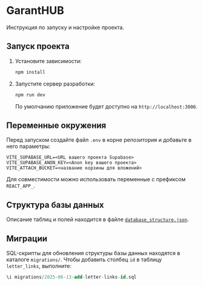 # GarantHUB

Инструкция по запуску и настройке проекта.

## Запуск проекта

1. Установите зависимости:
   ```bash
   npm install
   ```
2. Запустите сервер разработки:
   ```bash
   npm run dev
   ```
   По умолчанию приложение будет доступно на `http://localhost:3000`.

## Переменные окружения

Перед запуском создайте файл `.env` в корне репозитория и добавьте в него параметры:

```
VITE_SUPABASE_URL=<URL вашего проекта Supabase>
VITE_SUPABASE_ANON_KEY=<Anon key вашего проекта>
VITE_ATTACH_BUCKET=<название корзины для вложений>
```

Для совместимости можно использовать переменные с префиксом `REACT_APP_`.

## Структура базы данных

Описание таблиц и полей находится в файле [`database_structure.json`](database_structure.json).

## Миграции

SQL-скрипты для обновления структуры базы данных находятся в каталоге `migrations/`.
Чтобы добавить столбец `id` в таблицу `letter_links`, выполните:

```sql
\i migrations/2025-06-13-add-letter-links-id.sql
```
